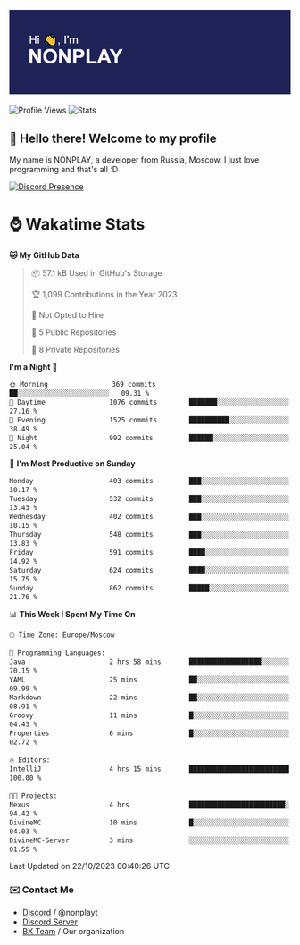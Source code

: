 ![Discord Presence](./header.png)
<br></br>
![Profile Views](https://komarev.com/ghpvc/?username=NONPLAYT&color=blue&style=for-the-badge)
![Stats](https://img.shields.io/badge/0%25-OPTIMIZED-orange?style=for-the-badge)


## :wave: Hello there! Welcome to my profile

My name is NONPLAY, a developer from Russia, Moscow. I just love programming and that's all :D

[![Discord Presence](https://lanyard.cnrad.dev/api/597087584090587177?showDisplayName=true)](https://discord.com/users/597087584090587177) 

# ⌚ Wakatime Stats

<!--START_SECTION:waka-->
**🐱 My GitHub Data** 

> 📦 57.1 kB Used in GitHub's Storage 
 > 
> 🏆 1,099 Contributions in the Year 2023
 > 
> 🚫 Not Opted to Hire
 > 
> 📜 5 Public Repositories 
 > 
> 🔑 8 Private Repositories 
 > 
**I'm a Night 🦉** 

```text
🌞 Morning                369 commits         ██░░░░░░░░░░░░░░░░░░░░░░░   09.31 % 
🌆 Daytime                1076 commits        ███████░░░░░░░░░░░░░░░░░░   27.16 % 
🌃 Evening                1525 commits        ██████████░░░░░░░░░░░░░░░   38.49 % 
🌙 Night                  992 commits         ██████░░░░░░░░░░░░░░░░░░░   25.04 % 
```
📅 **I'm Most Productive on Sunday** 

```text
Monday                   403 commits         ███░░░░░░░░░░░░░░░░░░░░░░   10.17 % 
Tuesday                  532 commits         ███░░░░░░░░░░░░░░░░░░░░░░   13.43 % 
Wednesday                402 commits         ███░░░░░░░░░░░░░░░░░░░░░░   10.15 % 
Thursday                 548 commits         ███░░░░░░░░░░░░░░░░░░░░░░   13.83 % 
Friday                   591 commits         ████░░░░░░░░░░░░░░░░░░░░░   14.92 % 
Saturday                 624 commits         ████░░░░░░░░░░░░░░░░░░░░░   15.75 % 
Sunday                   862 commits         █████░░░░░░░░░░░░░░░░░░░░   21.76 % 
```


📊 **This Week I Spent My Time On** 

```text
🕑︎ Time Zone: Europe/Moscow

💬 Programming Languages: 
Java                     2 hrs 58 mins       ██████████████████░░░░░░░   70.15 % 
YAML                     25 mins             ██░░░░░░░░░░░░░░░░░░░░░░░   09.99 % 
Markdown                 22 mins             ██░░░░░░░░░░░░░░░░░░░░░░░   08.91 % 
Groovy                   11 mins             █░░░░░░░░░░░░░░░░░░░░░░░░   04.43 % 
Properties               6 mins              █░░░░░░░░░░░░░░░░░░░░░░░░   02.72 % 

🔥 Editors: 
IntelliJ                 4 hrs 15 mins       █████████████████████████   100.00 % 

🐱‍💻 Projects: 
Nexus                    4 hrs               ████████████████████████░   94.42 % 
DivineMC                 10 mins             █░░░░░░░░░░░░░░░░░░░░░░░░   04.03 % 
DivineMC-Server          3 mins              ░░░░░░░░░░░░░░░░░░░░░░░░░   01.55 % 
```


 Last Updated on 22/10/2023 00:40:26 UTC
<!--END_SECTION:waka-->

### ✉️ Contact Me

- [Discord](https://discord.com/users/597087584090587177) / @nonplayt
- [Discord Server](https://discord.gg/p7cxhw7E2M)
- [BX Team](https://github.com/BX-Team) / Our organization
